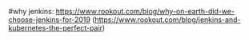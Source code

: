 #why jenkins:
https://www.rookout.com/blog/why-on-earth-did-we-choose-jenkins-for-2019 (https://www.rookout.com/blog/jenkins-and-kubernetes-the-perfect-pair)
